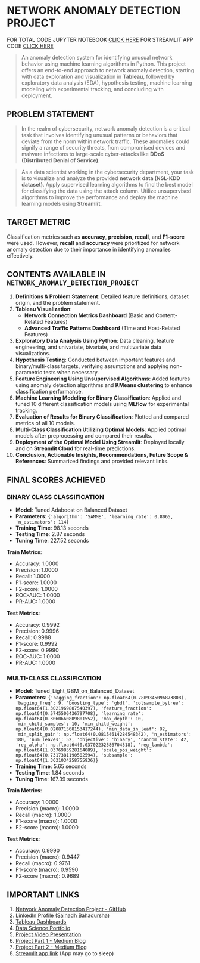 # NETWORK ANOMALY DETECTION PROJECT
FOR TOTAL CODE JUPYTER NOTEBOOK [CLICK HERE](Notebooks/Network_Anomaly_Detection_Project.ipynb)
FOR STREAMLIT APP CODE [CLICK HERE](Notebooks/stream_lit_app.py)
> An anomaly detection system for identifying unusual network behavior using machine learning algorithms in Python. This project offers an end-to-end approach to network anomaly detection, starting with data exploration and visualization in **Tableau**, followed by exploratory data analysis (EDA), hypothesis testing, machine learning modeling with experimental tracking, and concluding with deployment.

## PROBLEM STATEMENT
> In the realm of cybersecurity, network anomaly detection is a critical task that involves identifying unusual patterns or behaviors that deviate from the norm within network traffic. These anomalies could signify a range of security threats, from compromised devices and malware infections to large-scale cyber-attacks like **DDoS (Distributed Denial of Service)**.

> As a data scientist working in the cybersecurity department, your task is to visualize and analyze the provided **network data (NSL-KDD dataset)**. Apply supervised learning algorithms to find the best model for classifying the data using the attack column. Utilize unsupervised algorithms to improve the performance and deploy the machine learning models using **Streamlit**.

## TARGET METRIC
Classification metrics such as **accuracy**, **precision**, **recall**, and **F1-score** were used. However, **recall** and **accuracy** were prioritized for network anomaly detection due to their importance in identifying anomalies effectively.

## CONTENTS AVAILABLE IN `NETWORK_ANOMALY_DETECTION_PROJECT`
1. **Definitions & Problem Statement**: Detailed feature definitions, dataset origin, and the problem statement.
2. **Tableau Visualization**:
   - **Network Connection Metrics Dashboard** (Basic and Content-Related Features)
   - **Advanced Traffic Patterns Dashboard** (Time and Host-Related Features)
3. **Exploratory Data Analysis Using Python**: Data cleaning, feature engineering, and univariate, bivariate, and multivariate data visualizations.
4. **Hypothesis Testing**: Conducted between important features and binary/multi-class targets, verifying assumptions and applying non-parametric tests when necessary.
5. **Feature Engineering Using Unsupervised Algorithms**: Added features using anomaly detection algorithms and **KMeans clustering** to enhance classification performance.
6. **Machine Learning Modeling for Binary Classification**: Applied and tuned 10 different classification models using **MLflow** for experimental tracking.
7. **Evaluation of Results for Binary Classification**: Plotted and compared metrics of all 10 models.
8. **Multi-Class Classification Utilizing Optimal Models**: Applied optimal models after preprocessing and compared their results.
9. **Deployment of the Optimal Model Using Streamlit**: Deployed locally and on **Streamlit Cloud** for real-time predictions.
10. **Conclusion, Actionable Insights, Recommendations, Future Scope & References**: Summarized findings and provided relevant links.

## FINAL SCORES ACHIEVED

### BINARY CLASS CLASSIFICATION
- **Model**: Tuned Adaboost on Balanced Dataset
- **Parameters**: `{'algorithm': 'SAMME', 'learning_rate': 0.8065, 'n_estimators': 114}`
- **Training Time**: 98.13 seconds
- **Testing Time**: 2.87 seconds
- **Tuning Time**: 227.52 seconds

**Train Metrics**:
- Accuracy: 1.0000
- Precision: 1.0000
- Recall: 1.0000
- F1-score: 1.0000
- F2-score: 1.0000
- ROC-AUC: 1.0000
- PR-AUC: 1.0000

**Test Metrics**:
- Accuracy: 0.9992
- Precision: 0.9996
- Recall: 0.9988
- F1-score: 0.9992
- F2-score: 0.9990
- ROC-AUC: 1.0000
- PR-AUC: 1.0000

### MULTI-CLASS CLASSIFICATION
- **Model**: Tuned_Light_GBM_on_Balanced_Dataset
- **Parameters**: `{'bagging_fraction': np.float64(0.7809345096873808), 'bagging_freq': 9, 'boosting_type': 'gbdt', 'colsample_bytree': np.float64(1.3021969807540397), 'feature_fraction': np.float64(0.5745506436797708), 'learning_rate': np.float64(0.3060660809801552), 'max_depth': 10, 'min_child_samples': 10, 'min_child_weight': np.float64(0.020871568153417244), 'min_data_in_leaf': 82, 'min_split_gain': np.float64(0.08154614284548342), 'n_estimators': 180, 'num_leaves': 52, 'objective': 'binary', 'random_state': 42, 'reg_alpha': np.float64(0.03702232586704518), 'reg_lambda': np.float64(1.0376985928164089), 'scale_pos_weight': np.float64(0.7317381190502594), 'subsample': np.float64(1.3631034258755936)}`
- **Training Time**: 5.65 seconds
- **Testing Time**: 1.84 seconds
- **Tuning Time**: 167.39 seconds

**Train Metrics**:
- Accuracy: 1.0000
- Precision (macro): 1.0000
- Recall (macro): 1.0000
- F1-score (macro): 1.0000
- F2-score (macro): 1.0000

**Test Metrics**:
- Accuracy: 0.9990
- Precision (macro): 0.9447
- Recall (macro): 0.9761
- F1-score (macro): 0.9590
- F2-score (macro): 0.9689

## IMPORTANT LINKS
1. [Network Anomaly Detection Project - GitHub](https://github.com/Sainadh-Bahadursha/Network_Anomaly_Detection_Project)
2. [LinkedIn Profile (Sainadh Bahadursha)](https://www.linkedin.com/in/sainadh-bahadursha-67b121171/)
3. [Tableau Dashboards](https://public.tableau.com/views/FINAL_NETWORK_ANOMALY_DETECTION_TABLEAU_WORKBOOK/AdvancedTrafficPatternsDashboard?:language=en-US&:sid=&:redirect=auth&:display_count=n&:origin=viz_share_link)
4. [Data Science Portfolio](https://www.datascienceportfol.io/sainadhbahadursha)
5. [Project Video Presentation](https://drive.google.com/file/d/12A06FdNMlJWUX8BSoHqq2FWSkPfG1Ok_/view?usp=sharing)
6. [Project Part 1 - Medium Blog](https://medium.com/@sainadhbahadursha/end-to-end-network-anomaly-detection-project-from-data-exploration-to-deployment-part-1-76a3e156527e)
7. [Project Part 2 - Medium Blog](https://medium.com/@sainadhbahadursha/end-to-end-network-anomaly-detection-project-from-data-exploration-to-deployment-part-2-f72892d5e734)
8. [Streamlit app link](https://network-anomaly-detection-project-sainadh-bahadursha.streamlit.app/) (App may go to sleep)
